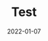 ---
title: 'Test'
date: '2022-01-07' 
metatag: '' 
inventory: '9.0' 
draft: false 
# meta description 
shortDescripton: ''
description: 'test'
longdescription: 'hello+'
featured: True
# product Price
price: '200.0'
# Product Short Description
productID: 'FAECDE2A-8224-4C0F-A648-42B31BD41782'
type: 'products'
category: 'test' 
thumnailproduct: 'https://secondone.eralive.net/images/products/FAECDE2A-8224-4C0F-A648-42B31BD417821.png' 
images:
  - image: 'images/products/FAECDE2A-8224-4C0F-A648-42B31BD417821.png'  
  - image: 'images/products/FAECDE2A-8224-4C0F-A648-42B31BD417822.png'  
Variants:
---